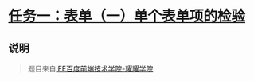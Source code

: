 # [任务一：表单（一）单个表单项的检验](https://mayfulq.github.io/ife2017/YaoYao/task-1/index.html)
## 说明
>题目来自[IFE百度前端技术学院-耀耀学院](http://ife.baidu.com/course/detail/id/97)